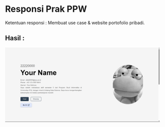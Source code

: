 # Responsi Prak PPW

Ketentuan responsi :
Membuat use case & website portofolio pribadi.

## Hasil :
![hasil-respppw](https://raw.githubusercontent.com/Itsnope/Kuliah/main/PPW/responsipppw_(web-profile)/hasil-respppw.png)
